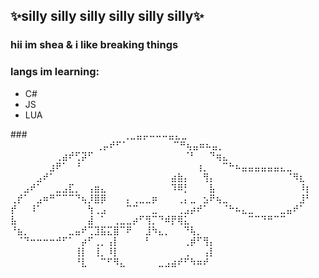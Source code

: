 ## ✨silly silly silly silly silly silly✨
### hii im shea & i like breaking things 

### langs im learning:
  - C#
  - JS
  - LUA

###⠀⠀⠀⠀⠀⠀⠀⠀⠀⠀⠀⠀⠀⠀⠀⢀⣀⣤⡤⠤⠤⠤⣤⣄⣀⠀⠀⠀⠀⠀⠀⠀⠀⠀⠀⠀⠀⠀⠀⠀⠀⠀⠀⠀⠀⠀⠀
⠀⠀⠀⠀⠀⠀⠀⠀⠀⠀⠀⠀⢀⡤⠞⠋⠁⠀⠀⠀⠀⠀⠀⠀⠉⠛⢦⣤⠶⠦⣤⡀⠀⠀⠀⠀⠀⠀⠀⠀⠀⠀⠀⠀⠀⠀⠀
⠀⠀⠀⠀⠀⠀⠀⢀⣴⠞⢋⡽⠋⠀⠀⠀⠀⠀⠀⠀⠀⠀⠀⠀⠀⠀⠀⠈⠃⠀⠀⠙⢶⣄⠀⠀⠀⠀⠀⠀⠀⠀⠀⠀⠀⠀⠀
⠀⠀⠀⠀⠀⠀⣰⠟⠁⠀⠘⠀⠀⠀⠀⠀⠀⠀⠀⠀⠀⠀⠀⠀⠀⠀⠀⠀⠀⢰⡀⠀⠀⠉⠓⠦⣤⣤⣤⣤⣤⣤⣄⣀⠀⠀⠀
⠀⠀⠀⠀⣠⠞⠁⠀⠀⠀⠀⠀⠀⠀⠀⠀⠀⠀⠀⠀⠀⠀⠀⠀⠀⣴⣷⡄⠀⠀⢻⡄⠀⠀⠀⠀⠀⠀⠀⠀⠀⠀⠀⠈⠻⣆⠀
⠀⠀⣠⠞⠁⠀⠀⣀⣠⣏⡀⠀⢠⣶⣄⠀⠀⠀⠀⠀⠀⠀⠀⠀⠀⠹⠿⡃⠀⠀⠀⣧⠀⠀⠀⠀⠀⠀⠀⠀⠀⠀⠀⠀⠀⠸⡆
⢀⡞⠁⠀⣠⠶⠛⠉⠉⠉⠙⢦⡸⣿⡿⠀⠀⠀⡄⢀⣀⣀⡶⠀⠀⠀⢀⡄⣀⠀⣢⠟⢦⣀⠀⠀⠀⠀⠀⠀⠀⠀⠀⠀⠀⣸⠃
⡞⠀⠀⠸⠁⠀⠀⠀⠀⠀⠀⠀⢳⢀⣠⠀⠀⠀⠉⠉⠀⠀⣀⠀⠀⠀⢀⣠⡴⠞⠁⠀⠀⠈⠓⠦⣄⣀⠀⠀⠀⠀⣀⣤⠞⠁⠀
⣧⠀⠀⠀⠀⠀⠀⠀⠀⠀⠀⠀⣼⠀⠁⠀⢀⣀⣀⡴⠋⢻⡉⠙⠾⡟⢿⣅⠀⠀⠀⠀⠀⠀⠀⠀⠀⠉⠉⠙⠛⠉⠉⠀⠀⠀⠀
⠘⣦⡀⠀⠀⠀⠀⠀⠀⣀⣤⠞⢉⣹⣯⣍⣿⠉⠟⠀⠀⣸⠳⣄⡀⠀⠀⠙⢧⡀⠀⠀⠀⠀⠀⠀⠀⠀⠀⠀⠀⠀⠀⠀⠀⠀⠀
⠀⠈⠙⠒⠒⠒⠒⠚⠋⠁⠀⡴⠋⢀⡀⢠⡇⠀⠀⠀⠀⠃⠀⠀⠀⠀⠀⢀⡾⠋⢻⡄⠀⠀⠀⠀⠀⠀⠀⠀⠀⠀⠀⠀⠀⠀⠀
⠀⠀⠀⠀⠀⠀⠀⠀⠀⠀⢸⡇⠀⢸⡀⠸⡇⠀⠀⠀⠀⠀⠀⠀⠀⠀⠀⢀⠀⠀⢠⡇⠀⠀⠀⠀⠀⠀⠀⠀⠀⠀⠀⠀⠀⠀⠀
⠀⠀⠀⠀⠀⠀⠀⠀⠀⠀⠘⣇⠀⠀⠉⠋⠻⣄⠀⠀⠀⠀⠀⣀⣠⣴⠞⠋⠳⠶⠞⠀⠀⠀⠀⠀⠀⠀⠀⠀⠀⠀⠀⠀⠀⠀⠀


<!--
**sheawastaken/sheawastaken** is a ✨ _special_ ✨ repository because its `README.md` (this file) appears on your GitHub profile.

Here are some ideas to get you started:

- 🔭 I’m currently working on ...
- 🌱 I’m currently learning ...
- 👯 I’m looking to collaborate on ...
- 🤔 I’m looking for help with ...
- 💬 Ask me about ...
- 📫 How to reach me: ...
- 😄 Pronouns: ...
- ⚡ Fun fact: ...
-->
